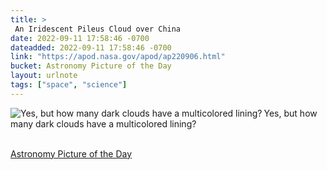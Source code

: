 ```yaml
---
title: > 
 An Iridescent Pileus Cloud over China  
date: 2022-09-11 17:58:46 -0700
dateadded: 2022-09-11 17:58:46 -0700
link: "https://apod.nasa.gov/apod/ap220906.html"
bucket: Astronomy Picture of the Day
layout: urlnote
tags: ["space", "science"]
--- 
```

<p><a href="https://apod.nasa.gov/apod/ap220906.html"><img src="https://apod.nasa.gov/apod/calendar/S_220906.jpg" align="left" alt="Yes, but how many dark clouds have a multicolored lining?" border="0" /></a> Yes, but how many dark clouds have a multicolored lining?</p><br clear="all"/>
 <!-- end excerpt --> 
<div class='bucket'><a class='internal-link' href='/buckets/astronomy-picture-of-the-day'>Astronomy Picture of the Day</a></div> 
